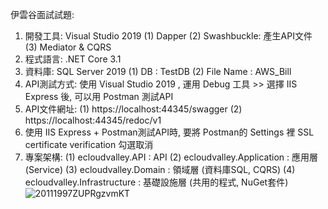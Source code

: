 伊雲谷面試試題:

1. 開發工具: Visual Studio 2019
   (1) Dapper
   (2) Swashbuckle: 產生API文件
   (3) Mediator & CQRS
2. 程式語言: .NET Core 3.1
3. 資料庫: SQL Server 2019
   (1) DB : TestDB
   (2) File Name : AWS_Bill
4. API測試方式: 使用 Visual Studio 2019 , 運用 Debug 工具 >> 選擇 IIS Express 後, 可以用 Postman 測試API
5. API文件網址:
   (1) https://localhost:44345/swagger
   (2) https://localhost:44345/redoc/v1
6. 使用 IIS Express + Postman測試API時, 要將 Postman的 Settings 裡 SSL certificate verification 勾選取消
7. 專案架構:
   (1) ecloudvalley.API : API
   (2) ecloudvalley.Application : 應用層 (Service)
   (3) ecloudvalley.Domain : 領域層 (資料庫SQL, CQRS) 
   (4) ecloudvalley.Infrastructure : 基礎設施層 (共用的程式, NuGet套件) 
   ![20111997ZUPRgzvmKT](https://user-images.githubusercontent.com/92206048/136656353-62b97834-3900-4c04-bc6e-ff16057440db.png)
